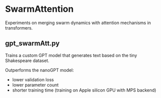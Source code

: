 # SwarmAttention
Experiments on merging swarm dynamics with attention mechanisms in transformers.

## gpt_swarmAtt.py
Trains a custom GPT model that generates text based on the tiny Shakespeare dataset.

Outperforms the nanoGPT model:
- lower validation loss
- lower parameter count
- shorter training time (training on Apple silicon GPU with MPS backend)


  
